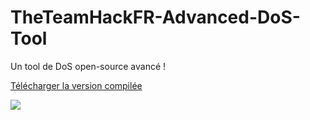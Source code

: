# TheTeamHackFR-Advanced-DoS-Tool
Un tool de DoS open-source avancé !

<a href="https://github.com/Th3Te4mH4ckFR/TheTeamHackFR-Advanced-DoS-Tool/releases/tag/TTHFRDOS">Télécharger la version compilée</a>

<img src="https://media.discordapp.net/attachments/959916330348339200/968124017322102864/unknown.png"></img>
